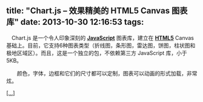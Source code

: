title: "Chart.js – 效果精美的 HTML5 Canvas 图表库"
date: 2013-10-30 12:16:53
tags:
---

　Chart.js 是一个令人印象深刻的 [**JavaScript**](http://www.cnblogs.com/lhb25/category/146074.html) 图表库，建立在 [**HTML5**](http://www.cnblogs.com/lhb25/category/146076.html) Canvas 基础上。目前，它支持6种图表类型（折线图，条形图，雷达图，饼图，柱状图和极地区域区）。而且，这是一个独立的包，不依赖第三方 JavaScript 库，小于 5KB。

　　颜色，字体，边框和它们的尺寸都可以定制，图表可以动画的形式加载，非常炫。

[[...]](http://www.liyi.it/index.php/archives/chart-js-%E6%95%88%E6%9E%9C%E7%B2%BE%E7%BE%8E%E7%9A%84-html5-canvas-%E5%9B%BE%E8%A1%A8%E5%BA%93.html "Chart.js – 效果精美的 HTML5 Canvas 图表库")